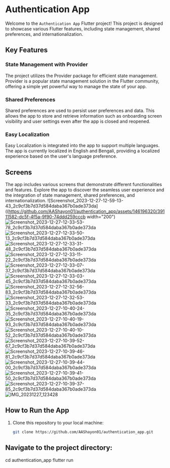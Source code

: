 # Authentication App

Welcome to the `Authentication App` Flutter project! This project is designed to showcase various Flutter features, including state management, shared preferences, and internationalization.

## Key Features

### State Management with Provider

The project utilizes the Provider package for efficient state management. Provider is a popular state management solution in the Flutter community, offering a simple yet powerful way to manage the state of your app.

### Shared Preferences

Shared preferences are used to persist user preferences and data. This allows the app to store and retrieve information such as onboarding screen visibility and user settings even after the app is closed and reopened.

### Easy Localization

Easy Localization is integrated into the app to support multiple languages. The app is currently localized in English and Bengali, providing a localized experience based on the user's language preference.

## Screens

The app includes various screens that demonstrate different functionalities and features. Explore the app to discover the seamless user experience and the integration of state management, shared preferences, and internationalization.
![Screenshot_2023-12-27-12-59-13-43_2c9cf3b7d37d584daba367b0ade373da]((https://github.com/AAShayon01/authentication_app/assets/146196320/39111582-dc5f-4f5a-9f90-74ddd259cccb width="200")
![Screenshot_2023-12-27-12-33-53-78_2c9cf3b7d37d584daba367b0ade373da](https://github.com/AAShayon01/authentication_app/assets/146196320/f4521a24-0cc0-45fd-acfd-2ba51bf3ad95)
![Screenshot_2023-12-27-12-33-50-13_2c9cf3b7d37d584daba367b0ade373da](https://github.com/AAShayon01/authentication_app/assets/146196320/707c59b9-f87c-4f60-b389-2b63b74da454)
![Screenshot_2023-12-27-12-33-31-48_2c9cf3b7d37d584daba367b0ade373da](https://github.com/AAShayon01/authentication_app/assets/146196320/7647a608-a1d4-4e77-9478-7b44c4daf479)
![Screenshot_2023-12-27-12-33-11-22_2c9cf3b7d37d584daba367b0ade373da](https://github.com/AAShayon01/authentication_app/assets/146196320/29b79ba3-05d3-4746-a9a1-1ed0698416dd)
![Screenshot_2023-12-27-12-33-07-37_2c9cf3b7d37d584daba367b0ade373da](https://github.com/AAShayon01/authentication_app/assets/146196320/da93f779-4d25-41fc-ad7f-96fa7022377e)
![Screenshot_2023-12-27-12-33-03-45_2c9cf3b7d37d584daba367b0ade373da](https://github.com/AAShayon01/authentication_app/assets/146196320/1708033f-f905-4eee-93b6-ecbb3b91b069)
![Screenshot_2023-12-27-12-32-56-83_2c9cf3b7d37d584daba367b0ade373da](https://github.com/AAShayon01/authentication_app/assets/146196320/8d874255-91bb-4ba6-95ee-9f7760d014ce)
![Screenshot_2023-12-27-12-32-53-33_2c9cf3b7d37d584daba367b0ade373da](https://github.com/AAShayon01/authentication_app/assets/146196320/96c7f985-a8cc-44d9-8e13-829639ee4d7a)
![Screenshot_2023-12-27-10-40-24-35_2c9cf3b7d37d584daba367b0ade373da](https://github.com/AAShayon01/authentication_app/assets/146196320/70ae72a5-5f57-4d6e-a409-eee2adb9cc2e)
![Screenshot_2023-12-27-10-40-19-93_2c9cf3b7d37d584daba367b0ade373da](https://github.com/AAShayon01/authentication_app/assets/146196320/de1b2bc5-d258-4644-9ac6-5f7a50509d12)
![Screenshot_2023-12-27-10-40-10-52_2c9cf3b7d37d584daba367b0ade373da](https://github.com/AAShayon01/authentication_app/assets/146196320/6e3b8a42-1a37-464c-8cde-c635350c07c8)
![Screenshot_2023-12-27-10-39-52-67_2c9cf3b7d37d584daba367b0ade373da](https://github.com/AAShayon01/authentication_app/assets/146196320/3f5c1efa-6c72-4dae-9460-976c5b79009e)
![Screenshot_2023-12-27-10-39-46-81_2c9cf3b7d37d584daba367b0ade373da](https://github.com/AAShayon01/authentication_app/assets/146196320/87434ded-3f95-4448-bdd7-d8b0c8e00663)
![Screenshot_2023-12-27-10-39-44-00_2c9cf3b7d37d584daba367b0ade373da](https://github.com/AAShayon01/authentication_app/assets/146196320/a27b07be-acb3-4b38-8399-82b14aa9e452)
![Screenshot_2023-12-27-10-39-41-50_2c9cf3b7d37d584daba367b0ade373da](https://github.com/AAShayon01/authentication_app/assets/146196320/3b66645d-1b2f-4be4-84c8-dc7879f19efc)
![Screenshot_2023-12-27-10-39-37-85_2c9cf3b7d37d584daba367b0ade373da](https://github.com/AAShayon01/authentication_app/assets/146196320/bf43edf3-ab43-45cb-947c-65f9512a3d2f)
![IMG_20231227_123428](https://github.com/AAShayon01/authentication_app/assets/146196320/740dd972-7afe-4d96-ab54-9e2988f86c24)

## How to Run the App

1. Clone this repository to your local machine:

   ```bash
   git clone https://github.com/AAShayon01/authentication_app.git

## Navigate to the project directory:
cd authentication_app
flutter run
